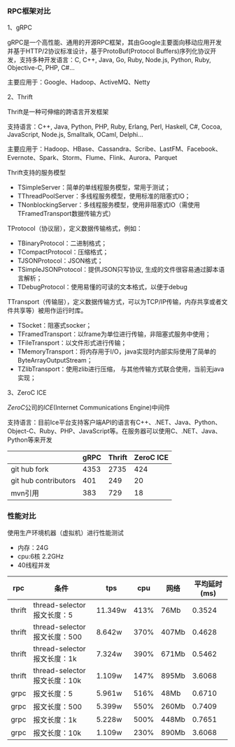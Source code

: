 ### RPC框架对比

1、gRPC

gRPC是一个高性能、通用的开源RPC框架，其由Google主要面向移动应用开发并基于HTTP/2协议标准设计，基于ProtoBuf(Protocol Buffers)序列化协议开发，支持多种开发语言：C, C++, Java, Go, Ruby, Node.js, Python, Ruby, Objective-C, PHP, C#...

主要应用于：Google、Hadoop、ActiveMQ、Netty

2、Thrift

Thrift是一种可伸缩的跨语言开发框架

支持语言：C++, Java, Python, PHP, Ruby, Erlang, Perl, Haskell, C#, Cocoa, JavaScript, Node.js, Smalltalk, OCaml, Delphi...

主要应用于：Hadoop、HBase、Cassandra、Scribe、LastFM、Facebook、 Evernote、Spark、Storm、Flume、Flink、Aurora、Parquet

Thrift支持的服务模型

- TSimpleServer：简单的单线程服务模型，常用于测试；
- TThreadPoolServer：多线程服务模型，使用标准的阻塞式IO；
- TNonblockingServer：多线程服务模型，使用非阻塞式IO（需使用TFramedTransport数据传输方式）

TProtocol（协议层），定义数据传输格式，例如：

- TBinaryProtocol：二进制格式；
- TCompactProtocol：压缩格式；
- TJSONProtocol：JSON格式；
- TSimpleJSONProtocol：提供JSON只写协议, 生成的文件很容易通过脚本语言解析；
- TDebugProtocol：使用易懂的可读的文本格式，以便于debug

TTransport（传输层），定义数据传输方式，可以为TCP/IP传输，内存共享或者文件共享等）被用作运行时库。

- TSocket：阻塞式socker；
- TFramedTransport：以frame为单位进行传输，非阻塞式服务中使用；
- TFileTransport：以文件形式进行传输；
- TMemoryTransport：将内存用于I/O，java实现时内部实际使用了简单的ByteArrayOutputStream；
- TZlibTransport：使用zlib进行压缩， 与其他传输方式联合使用，当前无java实现；

3、ZeroC ICE

*ZeroC*公司的*ICE*(Internet Communications Engine)中间件

支持语言：目前Ice平台支持客户端API的语言有C++、.NET、Java、Python、Object-C、Ruby、PHP、JavaScript等。在服务器可以使用C、.NET、Java、Python等来开发

||gRPC|Thrift|ZeroC ICE|
|---|---|---|---|
|git hub fork|4353|2735|424|
|git hub contributors| 401 |249|20|
|mvn引用|383|729|18|

### 性能对比

使用生产环境机器（虚拟机）进行性能测试
- 内存：24G
- cpu:6核 2.2GHz
- 40线程并发

|rpc|条件|tps|cpu|网络|平均延时(ms)|
|---|---|---|---|---|---|
|thrift|thread-selector 报文长度：5|11.349w|413%|76Mb|0.3524|
|thrift| thread-selector 报文长度：500 | 8.642w  | 370% | 407Mb | 0.4628       |
|thrift|thread-selector 报文长度：1k| 7.324w  |390%|671Mb|0.5462|
|thrift|thread-selector 报文长度：10k|1.109w|147%|895Mb|3.6068|
|grpc|报文长度：5|5.961w|516%| 48Mb  |0.6710|
|grpc|报文长度：500|5.399w|550%|260Mb|0.7409|
|grpc|报文长度：1k|5.228w|500%| 448Mb |0.7651|
|grpc|报文长度：10k|1.109w|230%|890Mb|3.6068|

